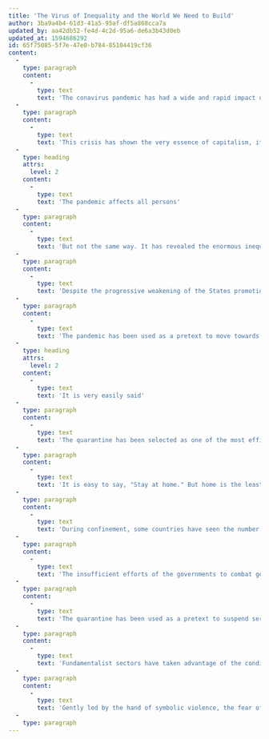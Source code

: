 ```yaml
---
title: 'The Virus of Inequality and the World We Need to Build'
author: 3ba9a4b4-61d3-41a5-95af-df5a868cca7a
updated_by: aa42db52-fe4d-4c2d-95a6-de6a3b43d0eb
updated_at: 1594686292
id: 65f75085-5f7e-47e0-b784-85104419cf36
content:
  -
    type: paragraph
    content:
      -
        type: text
        text: 'The conavirus pandemic has had a wide and rapid impact on the ways we relate to each other, how we live with each other and work with each other. It is clearly not only a health emergency and its impact on the hundreds of thousands of human lives that have been lost. It is the crisis of a civilization that questions the very foundations of the present economic, political, social, cultural and environmental present model. '
  -
    type: paragraph
    content:
      -
        type: text
        text: 'This crisis has shown the very essence of capitalism, its need to ensure the accumulation of wealth, power and political control through the super-exploitation of labor and the destruction of nature. It has revealed to us how interconnected it is with patriarchy, racism and colonialism, expressed in poverty, inequality, misogyny, homophobia, lesbophobia ... symptoms of the merciless attempt to continue a type of development "ad infinitum" that consecrates -unviable- ways of life, not only for humanity as a whole, but for the survival of the planet.'
  -
    type: heading
    attrs:
      level: 2
    content:
      -
        type: text
        text: 'The pandemic affects all persons'
  -
    type: paragraph
    content:
      -
        type: text
        text: 'But not the same way. It has revealed the enormous inequalities of the world, among regions, among countries, among persons. The inequalities that characterize and burden Latin America and the Caribbean, became wider with the pandemic. Its impact on those sectors of the population that have suffered historic exclusions and deprivations, who live in precarious conditions and greater vulnerability, with those who work in the informal sector, those who, because of their age, sexual orientation, gender identity, ethnic origin see their possibility of reacting increasingly limited and their rights more and more restricted. '
  -
    type: paragraph
    content:
      -
        type: text
        text: 'Despite the progressive weakening of the States promotion of social and collective rights, the effects of the pandemic have demonstrated that they are fundamental to deal with the crisis and ensure the provision of basic services and social protection. Nevertheless, its resources have been overwhelmed by the sanitary emergency and eroded by the progressive reduction of its regulating role and the reduction of the budgets destined to public health, education and employment. In many instances, the absence of effective mechanisms of control and accountability, have revealed the lack of efficiency and the corruption of politicians and businessmen who restrict the rights of the citizens to the demands of the market. '
  -
    type: paragraph
    content:
      -
        type: text
        text: 'The pandemic has been used as a pretext to move towards a more authoritarian state. The presence of policemen and armed soldiers in the streets as biopolitical measures that strengthen the control of the virus, include the risk of their remaining once the pandemic has come to an end. In various countries, they have been used to repress social movements and protests thus restricting human rights and widening the mechanisms of control ever the population of already weakened democracies.'
  -
    type: heading
    attrs:
      level: 2
    content:
      -
        type: text
        text: 'It is very easily said'
  -
    type: paragraph
    content:
      -
        type: text
        text: 'The quarantine has been selected as one of the most efficient measures to fight against the virus, but "Stay home" has a different meaning for those who do not have a home, for those who cannot stay in it because the family depends on a daily income obtained in the streets."Wash your hands" is very easily said but it has a different meaning for those who do not have drinkable water, electricity or other basic services and cannot learn at a distance because they do not have a computer, or a smart telephone or internet. '
  -
    type: paragraph
    content:
      -
        type: text
        text: 'It is easy to say, "Stay at home." But home is the least secure place for thousands of women, girls and boys: most of their aggressors are in their family environment. '
  -
    type: paragraph
    content:
      -
        type: text
        text: 'During confinement, some countries have seen the number of their domestic violence cases double as well as an alarming increase of women killed and sexual violence during confinement. '
  -
    type: paragraph
    content:
      -
        type: text
        text: 'The insufficient efforts of the governments to combat gender violence have become evident: the rights of women are not a priority for the authorities during "normal times" and even less during pandemics. '
  -
    type: paragraph
    content:
      -
        type: text
        text: 'The quarantine has been used as a pretext to suspend services of sexual and reproductive health gyneco-obstetric care the provision of contraceptive methods, contraceptive methods and it is almost impossible to have an abortion, even in the cases permitted by the law. '
  -
    type: paragraph
    content:
      -
        type: text
        text: 'Fundamentalist sectors have taken advantage of the conditions created by the sanitary crisis to relaunch once again attacks against gender equality and retrieve conservative views contrary to the rights of women and non-hegemonic sexual diversities. Sexual workers and trans women dedicated to sexual work have become more vulnerable. '
  -
    type: paragraph
    content:
      -
        type: text
        text: 'Gently led by the hand of symbolic violence, the fear of contagion has exacerbated and widened the discourses of hatred, reproducing prejudices and discriminatory practices against afrodescendants, native and sexually diverse persons.'
  -
    type: paragraph
---
```

